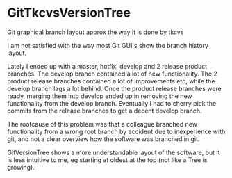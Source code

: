 # GitTkcvsVersionTree
Git graphical branch layout approx the way it is done by tkcvs

I am not satisfied with the way most Git GUI's show the branch history layout.

Lately I ended up with a master, hotfix, develop and 2 release product branches.
The develop branch contained a lot of new functionality.
The 2 product release branches contained a lot of improvements etc, while the develop branch lags a lot behind.
Once the product release branches were ready, merging them into develop ended up in removing the new
functionality from the develop branch.
Eventually I had to cherry pick the commits from the release branches to get a decent develop branch.

The rootcause of this problem was that a colleague branched new functionality from a wrong root branch by accident due
to inexperience with git, and not a clear overview how the software was branched in git.

GitVersionTree shows a more understandable layout of the software, but it is less intuitive to me, eg
starting at oldest at the top (not like a Tree is growing).

